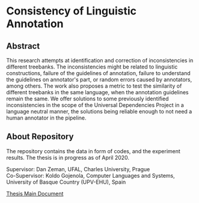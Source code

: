 <h1>Consistency of Linguistic Annotation</h1>

<h2>Abstract</h2>

This research attempts at identification and correction of inconsistencies in different treebanks. The inconsistencies might be related to linguistic constructions, failure of the guidelines of annotation, failure to understand the guidelines on annotator's part, or random errors caused by annotators, among others. The work also proposes a metric to test the similarity of different treebanks in the same language, when the annotation guidelines remain the same. We offer solutions to some previously identified inconsistencies in the scope of the Universal Dependencies Project in a language neutral manner, the solutions being reliable enough to not need a human annotator in the pipeline.

<h2>About Repository</h2>

The repository contains the data in form of codes, and the experiment results. The thesis is in progress as of April 2020.  

Supervisor: Dan Zeman, UFAL, Charles University, Prague  
Co-Supervisor: Koldo Gojenola, Computer Languages and Systems, University of Basque Country (UPV-EHU), Spain

[Thesis Main Document](docs/README.md)
